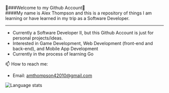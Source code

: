 :metal:###Welcome to my Github Account:metal: \
####My name is Alex Thompson and this is a repository of things I am learning or have learned in my trip as a Software Developer.

<hr/>

* Currently a Software Developer II, but this Github Account is just for personal projects/ideas.
* Interested in Game Development, Web Development (front-end and back-end), and Mobile App Development
* Currently in the process of learning Go

📫 How to reach me: 

* Email: amthompson42010@gmail.com

![Language stats](https://github-readme-stats.vercel.app/api/top-langs/?username=amthompson42010&count_private=true&show_icons=true&theme=dark&layout=compact)

<!--
**amthompson42010/amthompson42010** is a ✨ _special_ ✨ repository because its `README.md` (this file) appears on your GitHub profile.

Here are some ideas to get you started:

- 🔭 I’m currently working on ...
- 🌱 I’m currently learning ...
- 👯 I’m looking to collaborate on ...
- 🤔 I’m looking for help with ...
- 💬 Ask me about ...
- 📫 How to reach me: ...
- 😄 Pronouns: ...
- ⚡ Fun fact: ...
-->
